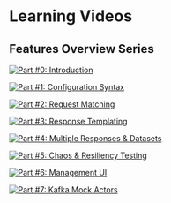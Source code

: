 # Learning Videos

## Features Overview Series

[![Part #0: Introduction](http://img.youtube.com/vi/Q8RPT6TPOIg/0.jpg)](https://youtu.be/Q8RPT6TPOIg)

[![Part #1: Configuration Syntax](http://img.youtube.com/vi/w5ak_fcTw8g/0.jpg)](https://youtu.be/w5ak_fcTw8g)

[![Part #2: Request Matching](http://img.youtube.com/vi/iekWoQXmmsc/0.jpg)](https://youtu.be/iekWoQXmmsc)

[![Part #3: Response Templating](http://img.youtube.com/vi/uRivEjqIRz8/0.jpg)](https://youtu.be/uRivEjqIRz8)

[![Part #4: Multiple Responses & Datasets](http://img.youtube.com/vi/dp64VXCVN-M/0.jpg)](https://youtu.be/dp64VXCVN-M)

[![Part #5: Chaos & Resiliency Testing](http://img.youtube.com/vi/GX6s8rUMCSg/0.jpg)](https://youtu.be/GX6s8rUMCSg)

[![Part #6: Management UI](http://img.youtube.com/vi/fgdkvMs3ZZM/0.jpg)](https://youtu.be/fgdkvMs3ZZM)

[![Part #7: Kafka Mock Actors](http://img.youtube.com/vi/6x2rLFMdiOI/0.jpg)](https://youtu.be/6x2rLFMdiOI)

